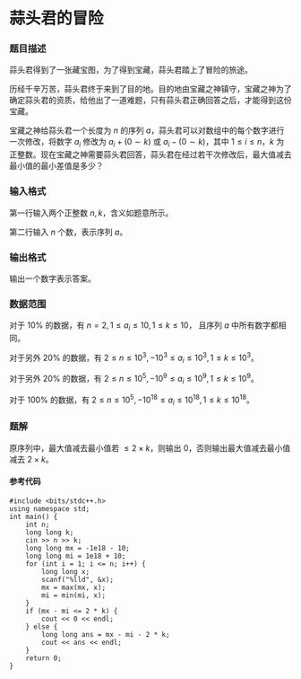 # 蒜头君的冒险

### 题目描述
蒜头君得到了一张藏宝图，为了得到宝藏，蒜头君踏上了冒险的旅途。

历经千辛万苦，蒜头君终于来到了目的地。目的地由宝藏之神镇守，宝藏之神为了确定蒜头君的资质，给他出了一道难题，只有蒜头君正确回答之后，才能得到这份宝藏。

宝藏之神给蒜头君一个长度为 $n$ 的序列 $a$，蒜头君可以对数组中的每个数字进行一次修改，将数字 $a_i$ 修改为 $a_i+(0\sim k)$ 或 $a_i-(0\sim k)$，其中 $1 \leq i\leq n$，$k$ 为正整数。现在宝藏之神需要蒜头君回答，蒜头君在经过若干次修改后，最大值减去最小值的最小差值是多少？

### 输入格式

第一行输入两个正整数 $n,k$，含义如题意所示。

第二行输入 $n$ 个数，表示序列 $a$。

### 输出格式

输出一个数字表示答案。

### 数据范围

对于 $10\%$ 的数据，有 $n=2,1\leq a_i\leq 10, 1\leq k\leq 10$， 且序列 $a$ 中所有数字都相同。

对于另外 $20\%$ 的数据，有 $2\leq n\leq 10^3, -10^3\leq a_i\leq 10^3,1\leq k\leq 10^3$。

对于另外 $20\%$ 的数据，有 $2\leq n\leq 10^5, -10^9\leq a_i\leq 10^9, 1\leq k\leq 10^9$。

对于 $100\%$ 的数据，有 $2\leq n\leq 10^5,-10^{18}\leq a_i\leq 10^{18}, 1\leq k\leq 10^{18}$。

<div style="page-break-after: always"></div>

### 题解

原序列中，最大值减去最小值若 $\leq 2\times k$，则输出 $0$，否则输出最大值减去最小值减去 $2\times k$。

#### 参考代码

```c++{.line-numbers}
#include <bits/stdc++.h>
using namespace std;
int main() {
    int n;
    long long k;
    cin >> n >> k;
    long long mx = -1e18 - 10;
    long long mi = 1e18 + 10;
    for (int i = 1; i <= n; i++) {
        long long x;
        scanf("%lld", &x);
        mx = max(mx, x);
        mi = min(mi, x);
    }
    if (mx - mi <= 2 * k) {
        cout << 0 << endl;
    } else {
        long long ans = mx - mi - 2 * k;
        cout << ans << endl;
    }
    return 0;
}
```

<div style="page-break-after: always"></div>
